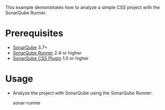 This example demonstrates how to analyze a simple CSS project with the SonarQube Runner.

Prerequisites
=============
* [SonarQube](http://www.sonarsource.org/downloads/) 3.7+
* [SonarQube Runner](http://docs.codehaus.org/x/N4KxDQ) 2.4 or higher
* [SonarQube CSS Plugin](http://docs.codehaus.org/x/EYFMDg) 1.0 or higher

Usage
=====
* Analyze the project with SonarQube using the SonarQube Runner:

	sonar-runner
